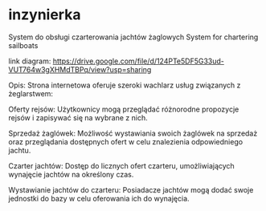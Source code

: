 # inzynierka
System do obsługi czarterowania jachtów żaglowych System for chartering sailboats

link diagram:
https://drive.google.com/file/d/124PTe5DF5G33ud-VUT764w3gXHMdTBPq/view?usp=sharing

Opis: 
Strona internetowa oferuje szeroki wachlarz usług związanych z żeglarstwem: 

Oferty rejsów: Użytkownicy mogą przeglądać różnorodne propozycje rejsów i 
zapisywać się na wybrane z nich. 

Sprzedaż żaglówek: Możliwość wystawiania swoich żaglówek na sprzedaż 
oraz przeglądania dostępnych ofert w celu znalezienia odpowiedniego jachtu. 

Czarter jachtów: Dostęp do licznych ofert czarteru, umożliwiających 
wynajęcie jachtów na określony czas. 

Wystawianie jachtów do czarteru: Posiadacze jachtów mogą dodać swoje 
jednostki do bazy w celu oferowania ich do wynajęcia. 
